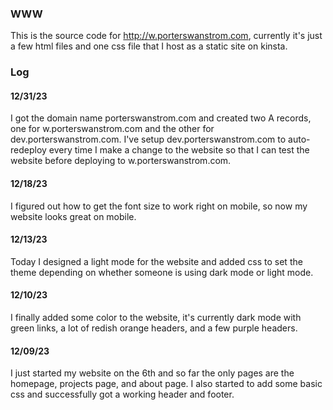 ### WWW

This is the source code for http://w.porterswanstrom.com, currently
it's just a few html files and one css file that I host as a static
site on kinsta.

### Log

#### 12/31/23
I got the domain name porterswanstrom.com and created two A records,
one for w.porterswanstrom.com and the other for dev.porterswanstrom.com.
I've setup dev.porterswanstrom.com to auto-redeploy every time I make a
change to the website so that I can test the website before deploying to
w.porterswanstrom.com.

#### 12/18/23
I figured out how to get the font size to work right on mobile, so now
my website looks great on mobile.

#### 12/13/23
Today I designed a light mode for the website and added css to set the
theme depending on whether someone is using dark mode or light mode.

#### 12/10/23
I finally added some color to the website, it's currently dark mode with
green links, a lot of redish orange headers, and a few purple headers.

#### 12/09/23
I just started my website on the 6th and so far the only pages are
the homepage, projects page, and about page. I also started to add
some basic css and successfully got a working header and footer.
